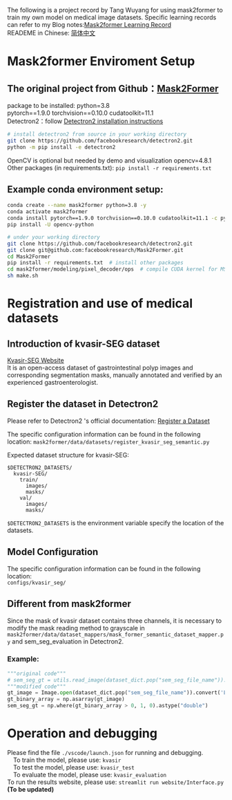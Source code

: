The following is a project record by Tang Wuyang for using mask2former to train my own model on medical image datasets. Specific learning records can refer to my Blog notes:[Mask2former Learning Record](https://littleolaf.github.io/posts/learn/mask2former%E5%AD%A6%E4%B9%A0%E8%AE%B0%E5%BD%95/)  
READEME in Chinese: [简体中文](README_CN.md)  
# Mask2former Enviroment Setup
The original project from Github：[Mask2Former](https://github.com/facebookresearch/Mask2Former)  
---
package to be installed: 
python=3.8  
pytorch\==1.9.0 torchvision\==0.10.0 cudatoolkit=11.1  
Detectron2：follow [Detectron2 installation instructions](https://detectron2.readthedocs.io/tutorials/install.html)  
```bash
# install detectron2 from source in your working directory
git clone https://github.com/facebookresearch/detectron2.git
python -m pip install -e detectron2
```
OpenCV is optional but needed by demo and visualization
opencv=4.8.1  
Other packages (in requirements.txt): 
	`pip install -r requirements.txt`
## Example conda environment setup:

```bash
conda create --name mask2former python=3.8 -y
conda activate mask2former
conda install pytorch==1.9.0 torchvision==0.10.0 cudatoolkit=11.1 -c pytorch -c nvidia
pip install -U opencv-python

# under your working directory
git clone https://github.com/facebookresearch/detectron2.git
git clone git@github.com:facebookresearch/Mask2Former.git
cd Mask2Former
pip install -r requirements.txt  # install other packages
cd mask2former/modeling/pixel_decoder/ops  # compile CUDA kernel for MSDeformAttn
sh make.sh
```

# Registration and use of medical datasets
## Introduction of kvasir-SEG dataset
[Kvasir-SEG Website](https://datasets.simula.no/kvasir-seg/)  
It is an open-access dataset of gastrointestinal polyp images and corresponding segmentation masks, manually annotated and verified by an experienced gastroenterologist.
## Register the dataset in Detectron2
Please refer to Detectron2 's official documentation: [Register a Dataset](https://detectron2.readthedocs.io/tutorials/datasets.html#register-a-dataset)  

The specific configuration information can be found in the following location:
`mask2former/data/datasets/register_kvasir_seg_semantic.py`  

Expected dataset structure for kvasir-SEG: 
```shell
$DETECTRON2_DATASETS/
  kvasir-SEG/
    train/
      images/
      masks/
    val/
      images/
      masks/
```
`$DETECTRON2_DATASETS` is the environment variable specify the location of the datasets.

## Model Configuration
The specific configuration information can be found in the following location:  
`configs/kvasir_seg/`  

## Different from mask2former
Since the mask of kvasir dataset contains three channels, it is necessary to modify the mask reading method to grayscale in `mask2former/data/dataset_mappers/mask_former_semantic_dataset_mapper.py` and sem_seg_evaluation in Detectron2.
### Example:
```python
"""original code"""
# sem_seg_gt = utils.read_image(dataset_dict.pop("sem_seg_file_name")).astype("double")
"""modified code""" 
gt_image = Image.open(dataset_dict.pop("sem_seg_file_name")).convert('L')
gt_binary_array = np.asarray(gt_image)
sem_seg_gt = np.where(gt_binary_array > 0, 1, 0).astype("double")
```

# Operation and debugging
Please find the file `./vscode/launch.json` for running and debugging.  
&emsp;To train the model, please use:  `kvasir`  
&emsp;To test the model, please use: `kvasir_test`  
&emsp;To evaluate the model, please use: `kvasir_evaluation`  
To run the results website, please use: `streamlit run website/Interface.py` **(To be updated)**  

